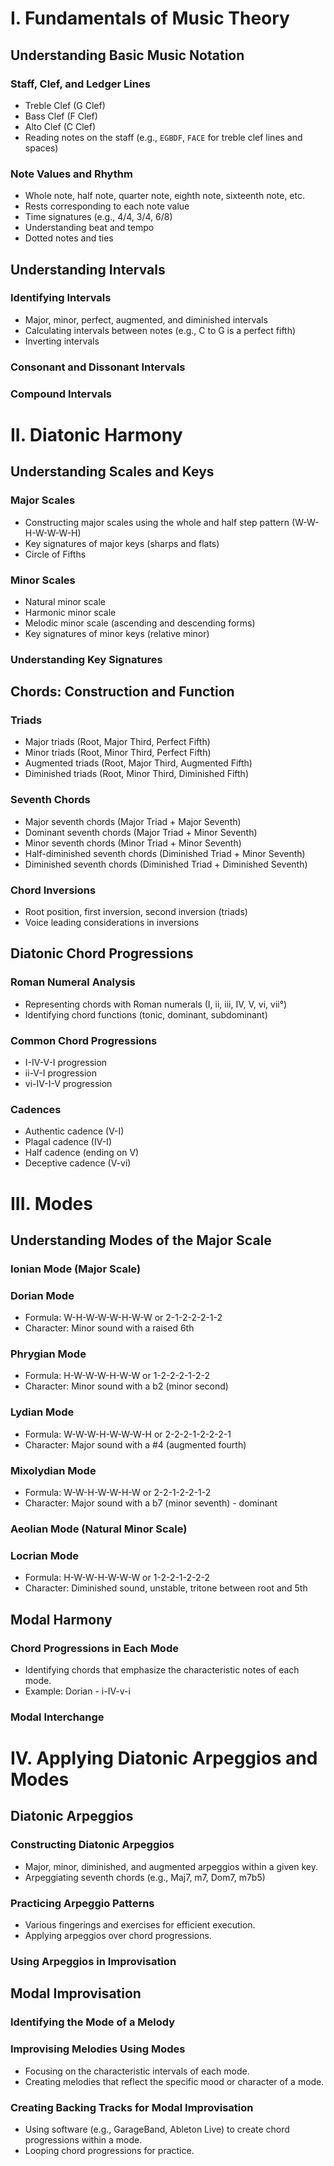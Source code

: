 # I. Fundamentals of Music Theory

## Understanding Basic Music Notation

### Staff, Clef, and Ledger Lines
*   Treble Clef (G Clef)
*   Bass Clef (F Clef)
*   Alto Clef (C Clef)
*   Reading notes on the staff (e.g., `EGBDF`, `FACE` for treble clef lines and spaces)

### Note Values and Rhythm
*   Whole note, half note, quarter note, eighth note, sixteenth note, etc.
*   Rests corresponding to each note value
*   Time signatures (e.g., 4/4, 3/4, 6/8)
*   Understanding beat and tempo
*   Dotted notes and ties

## Understanding Intervals

### Identifying Intervals
*   Major, minor, perfect, augmented, and diminished intervals
*   Calculating intervals between notes (e.g., C to G is a perfect fifth)
*   Inverting intervals

### Consonant and Dissonant Intervals

### Compound Intervals

# II. Diatonic Harmony

## Understanding Scales and Keys

### Major Scales
*   Constructing major scales using the whole and half step pattern (W-W-H-W-W-W-H)
*   Key signatures of major keys (sharps and flats)
*   Circle of Fifths

### Minor Scales
*   Natural minor scale
*   Harmonic minor scale
*   Melodic minor scale (ascending and descending forms)
*   Key signatures of minor keys (relative minor)

### Understanding Key Signatures

## Chords: Construction and Function

### Triads
*   Major triads (Root, Major Third, Perfect Fifth)
*   Minor triads (Root, Minor Third, Perfect Fifth)
*   Augmented triads (Root, Major Third, Augmented Fifth)
*   Diminished triads (Root, Minor Third, Diminished Fifth)

### Seventh Chords
*   Major seventh chords (Major Triad + Major Seventh)
*   Dominant seventh chords (Major Triad + Minor Seventh)
*   Minor seventh chords (Minor Triad + Minor Seventh)
*   Half-diminished seventh chords (Diminished Triad + Minor Seventh)
*   Diminished seventh chords (Diminished Triad + Diminished Seventh)

### Chord Inversions
*   Root position, first inversion, second inversion (triads)
*   Voice leading considerations in inversions

## Diatonic Chord Progressions

### Roman Numeral Analysis
*   Representing chords with Roman numerals (I, ii, iii, IV, V, vi, vii°)
*   Identifying chord functions (tonic, dominant, subdominant)

### Common Chord Progressions
*   I-IV-V-I progression
*   ii-V-I progression
*   vi-IV-I-V progression

### Cadences
*   Authentic cadence (V-I)
*   Plagal cadence (IV-I)
*   Half cadence (ending on V)
*   Deceptive cadence (V-vi)

# III. Modes

## Understanding Modes of the Major Scale

### Ionian Mode (Major Scale)

### Dorian Mode
*   Formula: W-H-W-W-W-H-W-W or 2-1-2-2-2-1-2
*   Character: Minor sound with a raised 6th

### Phrygian Mode
*   Formula: H-W-W-W-H-W-W or 1-2-2-2-1-2-2
*   Character: Minor sound with a b2 (minor second)

### Lydian Mode
*   Formula: W-W-W-H-W-W-W-H or 2-2-2-1-2-2-2-1
*   Character: Major sound with a #4 (augmented fourth)

### Mixolydian Mode
*   Formula: W-W-H-W-W-H-W or 2-2-1-2-2-1-2
*   Character: Major sound with a b7 (minor seventh) - dominant

### Aeolian Mode (Natural Minor Scale)

### Locrian Mode
*   Formula: H-W-W-H-W-W-W or 1-2-2-1-2-2-2
*   Character: Diminished sound, unstable, tritone between root and 5th

## Modal Harmony

### Chord Progressions in Each Mode
*   Identifying chords that emphasize the characteristic notes of each mode.
*   Example: Dorian - i-IV-v-i

### Modal Interchange

# IV. Applying Diatonic Arpeggios and Modes

## Diatonic Arpeggios

### Constructing Diatonic Arpeggios
*   Major, minor, diminished, and augmented arpeggios within a given key.
*   Arpeggiating seventh chords (e.g., Maj7, m7, Dom7, m7b5)

### Practicing Arpeggio Patterns
*   Various fingerings and exercises for efficient execution.
*   Applying arpeggios over chord progressions.

### Using Arpeggios in Improvisation

## Modal Improvisation

### Identifying the Mode of a Melody

### Improvising Melodies Using Modes
*   Focusing on the characteristic intervals of each mode.
*   Creating melodies that reflect the specific mood or character of a mode.

### Creating Backing Tracks for Modal Improvisation
*   Using software (e.g., GarageBand, Ableton Live) to create chord progressions within a mode.
*   Looping chord progressions for practice.
